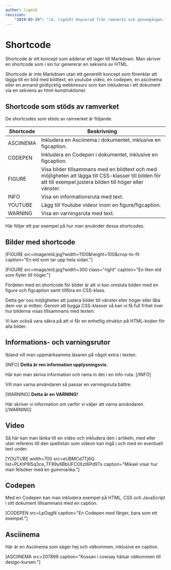 ```yaml
---
author: ligm19
revision:
    "2019-03-19": "(A, ligm19) Kopierad från ramverk1 och genomgången."
---
```

Shortcode
===========================

Shortcode är ett koncept som adderar ett lager till Markdown. Man skriver en shortcode som i sin tur genererar en sekvens av HTML.

Shortcode är inte Markdown utan ett generellt koncept som förenklar att lägga till en bild med bildtext, en youtube video, en codepen, en asciinema eller en annand godtycklig webbresurs som kan inkluderas i ett dokument via en sekvens av html-konstruktioner.



Shortcode som stöds av ramverket
---------------------------

De shortcodes som stöds av ramverket är följande.

| Shortcode  | Beskrivning  |
|------------|--------------|
| ASCIINEMA  | Inkludera en Asciinema i dokumentet, inklusive en figcaption. |
| CODEPEN    | Inkludera en Codepen i dokumentet, inklusive en figcaption. |
| FIGURE     | Visa bilder tillsammans med en bildtext och med möjligheten att lägga till CSS-klasser till bilden för att till exempel justera bilden till höger eller vänster. |
| INFO       | Visa en informationsruta med text. |
| YOUTUBE    | Lägg till Youtube videor inom en figure/figcaption. |
| WARNING    | Visa en varningsruta med text. |

Här följer ett par exempel på hur man använder dessa shortcodes.



Bilder med shortcode
---------------------------

[FIGURE src=image/eld.jpg?width=1100&height=100&crop-to-fit caption="En eld som tar upp hela sidan."]

[FIGURE src=image/eld.jpg?width=300 class="right" caption="En liten eld som flyter till höger."]

Fördelen med en shortcode för bilder är att vi kan omsluta bilden med en figure och figcaption samt tillföra en CSS-klass.

Detta ger oss möjligheten att justera bilder till vänster eller höger eller låta dem var ai mitten. Genom att bygga CSS-klasser så kan vi få full frihet över hur bilderna visas tillsammans med texten.

Vi kan också vara säkra på att vi får en enhetlig struktur på HTML-koden för alla bilder.



Informations- och varningsrutor
---------------------------

Ibland vill man uppmärksamma läsaren på något extra i texten.

[INFO]
**Detta är ren information upplysningsvis.**

Här kan man skriva information och rama in det i en info-ruta.
[/INFO]

Vill man varna användaren så passar en varningsruta bättre.

[WARNING]
**Detta är en VARNING!**

Här skriver vi information om varför vi väljer att varna användaren.
[/WARNING]



Video
---------------------------

Så här kan man länka till en video och inkludera den i artikeln, med eller utan referens till den spellistan som videon kan ingå i och med en eventuell text under.

[YOUTUBE width=700 src=eUBMCd7Tj6Q list=PLKtP9l5q3ce_TF99y6BbUFC0Xzt6Pd9Ts caption="Mikael visar hur man felsöker med en gummianka."]



Codepen
---------------------------

Med en Codepen kan man inkludera exempel på HTML, CSS och JavaScript i sitt dokument tillsammans med en caption.

[CODEPEN src=LpOqgN caption="En Codepen med färger, bara som ett exempel."]



Asciinema
---------------------------

Här är en Asciinema som säger hej och välkommen, inklusive en caption.

[ASCIINEMA src=207899 caption="Kossan i cowsay hälsar välkommen till design-kursen."]
